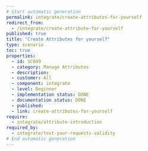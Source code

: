 ```yaml
---
# Start automatic generation
permalink: integrate/create-attributes-for-yourself
redirect_from:
  - /integrate/create-attribute-for-yourself
published: true
title: "Create Attributes for yourself"
type: scenario
toc: true
properties:
  - id: SC049
  - category: Manage Attributes
  - description:
  - customer: All
  - component: integrate
  - level: Beginner
  - implementation status: DONE
  - documentation status: DONE
  - published:
  - link: create-attributes-for-yourself
require:
  - integrate/attribute-introduction
required_by:
  - integrate/test-your-requests-validity
# End automatic generation
---
```

